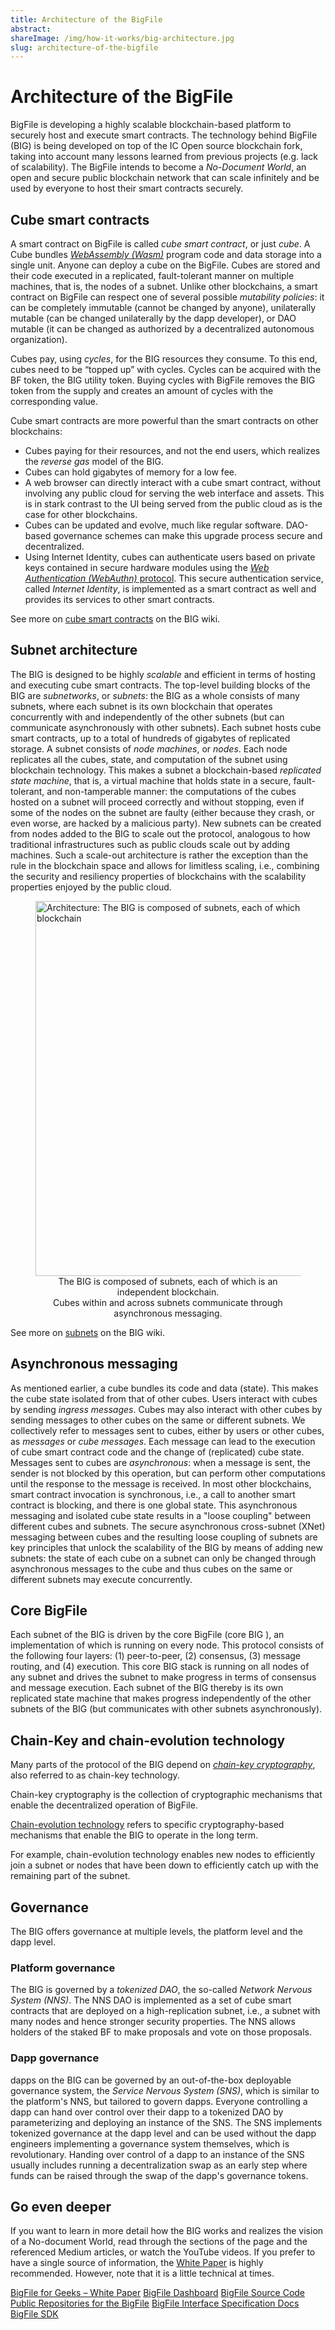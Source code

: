 ```yaml
---
title: Architecture of the BigFile
abstract: 
shareImage: /img/how-it-works/big-architecture.jpg
slug: architecture-of-the-bigfile
---
```


# Architecture of the BigFile

BigFile is developing a highly scalable blockchain-based platform to securely host and execute smart contracts. The technology behind BigFile (BIG) is being developed on top of the IC Open source blockchain fork, taking into account many lessons learned from previous projects (e.g. lack of scalability). The BigFile intends to become a *No-Document World*, an open and secure public blockchain network that can scale infinitely and be used by everyone to host their smart contracts securely.

## Cube smart contracts

A smart contract on BigFile is called *cube smart contract*, or just *cube*. A Cube bundles [*WebAssembly (Wasm)*](https://en.wikipedia.org/wiki/WebAssembly) program code and data storage into a single unit. Anyone can deploy a cube on the BigFile. Cubes are stored and their code executed in a replicated, fault-tolerant manner on multiple machines, that is, the nodes of a subnet. Unlike other blockchains, a smart contract on BigFile can respect one of several possible *mutability policies*: it can be completely immutable (cannot be changed by anyone), unilaterally mutable (can be changed unilaterally by the dapp developer), or DAO mutable (it can be changed as authorized by a decentralized autonomous organization).


Cubes pay, using *cycles*, for the BIG resources they consume. To this end, cubes need to be “topped up” with cycles. Cycles can be acquired with the BF token, the BIG utility token. Buying cycles with BigFile removes the BIG token from the supply and creates an amount of cycles with the corresponding value. 

Cube smart contracts are more powerful than the smart contracts on other blockchains:
* Cubes paying for their resources, and not the end users, which realizes the *reverse gas* model of the BIG.
* Cubes can hold gigabytes of memory for a low fee.
* A web browser can directly interact with a cube smart contract, without involving any public cloud for serving the web interface and assets. This is in stark contrast to the UI being served from the public cloud as is the case for other blockchains.
* Cubes can be updated and evolve, much like regular software. DAO-based governance schemes can make this upgrade process secure and decentralized.
* Using Internet Identity, cubes can authenticate users based on private keys contained in secure hardware modules using the [*Web Authentication (WebAuthn)* protocol](https://www.w3.org/TR/webauthn-2/). This secure authentication service, called *Internet Identity*, is implemented as a smart contract as well and provides its services to other smart contracts.

See more on [cube smart contracts](https://wiki.thebigfile.com/wiki/Canister_smart_contract) on the BIG wiki.

## Subnet architecture

The BIG is designed to be highly *scalable* and efficient in terms of hosting and executing cube smart contracts. The top-level building blocks of the BIG are *subnetworks*, or  *subnets*: the BIG as a whole consists of many subnets, where each subnet is its own blockchain that operates concurrently with and independently of the other subnets (but can communicate asynchronously with other subnets). Each subnet hosts cube smart contracts, up to a total of hundreds of gigabytes of replicated storage. A subnet consists of *node machines*, or *nodes*. Each node replicates all the cubes, state, and computation of the subnet using blockchain technology. This makes a subnet a blockchain-based *replicated state machine*, that is, a virtual machine that holds state in a secure, fault-tolerant, and non-tamperable manner: the computations of the cubes hosted on a subnet will proceed correctly and without stopping, even if some of the nodes on the subnet are faulty (either because they crash, or even worse, are hacked by a malicious party). New subnets can be created from nodes added to the BIG to scale out the protocol, analogous to how traditional infrastructures such as public clouds scale out by adding machines. Such a scale-out architecture is rather the exception than the rule in the blockchain space and allows for limitless scaling, i.e., combining the security and resiliency properties of blockchains with the scalability properties enjoyed by the public cloud.

<figure>
<img src="/img/how-it-works/subnet_architecture.png" alt="Architecture: The BIG is composed of subnets, each of which is an independent blockchain" title="The BIG is composed of subnets, each of which is an independent blockchain" align="center" style="width:600px"/>
<figcaption align="center">
The BIG is composed of subnets, each of which is an independent blockchain.<br/>
Cubes within and across subnets communicate through asynchronous messaging.
</figcaption>
</figure>

See more on [subnets](https://wiki.thebigfile.com/wiki/Subnet_blockchain) on the BIG wiki.

## Asynchronous messaging

As mentioned earlier, a cube bundles its code and data (state). This makes the cube state isolated from that of other cubes. Users interact with cubes by sending *ingress messages*. Cubes may also interact with other cubes by sending messages to other cubes on the same or different subnets. We collectively refer to messages sent to cubes, either by users or other cubes, as *messages* or *cube messages*. Each message can lead to the execution of cube smart contract code and the change of (replicated) cube state. Messages sent to cubes are *asynchronous*: when a message is sent, the sender is not blocked by this operation, but can perform other computations until the response to the message is received. In most other blockchains, smart contract invocation is synchronous, i.e., a call to another smart contract is blocking, and there is one global state. This asynchronous messaging and isolated cube state results in a "loose coupling" between different cubes and subnets. The secure asynchronous cross-subnet (XNet) messaging between cubes and the resulting loose coupling of subnets are key principles that unlock the scalability of the BIG by means of adding new subnets: the state of each cube on a subnet can only be changed through asynchronous messages to the cube and thus cubes on the same or different subnets may execute concurrently.

## Core BigFile

Each subnet of the BIG is driven by the core BigFile (core BIG ), an implementation of which is running on every node. This protocol consists of the following four layers: (1) peer-to-peer, (2) consensus, (3) message routing, and (4) execution. This core BIG stack is running on all nodes of any subnet and drives the subnet to make progress in terms of consensus and message execution. Each subnet of the BIG thereby is its own replicated state machine that makes progress independently of the other subnets of the BIG (but communicates with other subnets asynchronously).

## Chain-Key and chain-evolution technology

Many parts of the protocol of the BIG depend on [*chain-key cryptography*](https://thebigfile.com/how-it-works/#Chain-key-cryptography), also referred to as chain-key technology.

Chain-key cryptography is the collection of cryptographic mechanisms that enable the decentralized operation of BigFile.

[Chain-evolution technology](https://thebigfile.com/how-it-works/#Chain-evolution-technology) refers to specific cryptography-based mechanisms that enable the BIG to operate in the long term.

For example, chain-evolution technology enables new nodes to efficiently join a subnet or nodes that have been down to efficiently catch up with the remaining part of the subnet.

## Governance

The BIG offers governance at multiple levels, the platform level and the dapp level.

### Platform governance

The BIG is governed by a *tokenized DAO*, the so-called *Network Nervous System (NNS)*. The NNS DAO is implemented as a set of cube smart contracts that are deployed on a high-replication subnet, i.e., a subnet with many nodes and hence stronger security properties. The NNS allows holders of the staked BF to make proposals and vote on those proposals.

### Dapp governance

dapps on the BIG can be governed by an out-of-the-box deployable governance system, the *Service Nervous System (SNS)*, which is similar to the platform's NNS, but tailored to govern dapps. Everyone controlling a dapp can hand over control over their dapp to a tokenized DAO by parameterizing and deploying an instance of the SNS. The SNS implements tokenized governance at the dapp level and can be used without the dapp engineers implementing a governance system themselves, which is revolutionary. Handing over control of a dapp to an instance of the SNS usually includes running a decentralization swap as an early step where funds can be raised through the swap of the dapp's governance tokens.

## Go even deeper

If you want to learn in more detail how the BIG works and realizes the vision of a No-document World, read through the sections of the page and the referenced Medium articles, or watch the YouTube videos. If you prefer to have a single source of information, the [White Paper](https://thebigfile.com/whitepaper.pdf) is highly recommended. However, note that it is a little technical at times.

[BigFile for Geeks – White Paper](https://thebigfile.com/whitepaper.pdf)
[BigFile Dashboard](https://dashboard.thebigfile.com/)
[BigFile Source Code](https://github.com/thebigfilecom/big)
[Public Repositories for the BigFile](https://github.com/thebigfilecom?q=&type=public&language=&sort=)
[BigFile Interface Specification Docs](https://thebigfile.com/docs/ic-interface-spec.md)
[BigFile SDK](https://github.com/thebigfilecom/sdk)